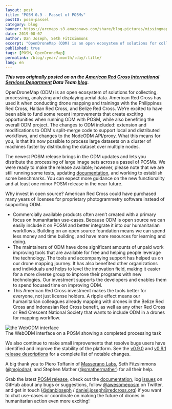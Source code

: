 ```yaml
---
layout: post
title: "POSM 0.9 - Passel of POSMs"
postID: posm-passel
category: blog
banner: https://arcmaps.s3.amazonaws.com/share/blog-pictures/missingmaps-blog_20190807_banner.jpg
date: 2019-08-07
author: Dan Joseph, Seth Fitzsimmons
excerpt: "OpenDroneMap (ODM) is an open ecosystem of solutions for collecting, processing, analyzing and displaying aerial data. American Red Cross has used it when conducting drone mapping and trainings with the Philippines Red Cross, Haitian Red Cross, and Belize Red Cross. We’re excited to have been able to fund some recent improvements that create exciting opportunities when running ODM with POSM, while also benefiting the overall ODM project. The newest POSM release brings in the ODM updates and lets you distribute the processing of large image sets across a passel of POSMs. "
published: true
tags: [POSM, OpenDroneMap]
permalink: /blog/:year/:month/:day/:title/
lang: en
---
```


_**This was originally posted on on the [American Red Cross International Services Department](https://www.redcross.org/about-us/our-work/international-services.html) Data Team [blog](https://americanredcross.github.io/2019/08/07/posm-9-release/).**_

OpenDroneMap (ODM) is an open ecosystem of solutions for collecting, processing, analyzing and displaying aerial data. American Red Cross has used it when conducting drone mapping and trainings with the Philippines Red Cross, Haitian Red Cross, and Belize Red Cross. We’re excited to have been able to fund some recent improvements that create exciting opportunities when running ODM with POSM, while also benefiting the overall ODM project. The changes to ODM included: extension and modifications to ODM's split-merge code to support local and distributed workflows, and changes to the NodeODM API/proxy. What this means for you, is that it’s now possible to process large datasets on a cluster of machines faster by distributing the dataset over multiple nodes.

The newest POSM release brings in the ODM updates and lets you distribute the processing of large image sets across a passel of POSMs. We were ready to make the release available; however, please note that we are still running some tests, updating [documentation](http://posm.io/docs/posm/passel/), and working to establish some benchmarks. You can expect more guidance on the new functionality and at least one minor POSM release in the near future.

Why invest in open source? American Red Cross could have purchased many years of licenses for proprietary photogrammetry software instead of supporting ODM. 

* Commercially available products often aren’t created with a primary focus on humanitarian use-cases. Because ODM is open source we can easily include it on POSM and better integrate it into our humanitarian workflows. Building on an open source foundation means we can spend less money and time building, and have more resources for learning and doing.
* The maintainers of ODM have done significant amounts of unpaid work improving tools that are available for free and helping people leverage the technology. The tools and accompanying support has helped us on our drone mapping journey. It has also benefited other organizations and individuals and helps to level the innovation field, making it easier for a more diverse group to improve their programs with new technologies. Our investment supports the developers and enables them to spend focused time on improving ODM.
* This American Red Cross investment makes the tools better for everyone, not just license holders. A ripple effect means our humanitarian colleagues already mapping with drones in the Belize Red Cross and Indonesian Red Cross benefit, as well as any other Red Cross or Red Crescent National Society that wants to include ODM in a drones for mapping workflow.

![the WebODM interface](https://arcmaps.s3.amazonaws.com/share/blog-pictures/missingmaps-blog_20190807_culasi.png)
<br><span class="post-caption">The WebODM interface on a POSM showing a completed processing task</span>

We also continue to make small improvements that resolve bugs users have identified and improve the stability of the platform. See the [v0.9.0](https://github.com/posm/posm-build/releases/tag/v0.9.0) and [v0.9.1 release descriptions](https://github.com/posm/posm-build/releases/tag/v0.9.1) for a complete list of notable changes. 

A big thank you to Piero Toffanin of [Masserano Labs](https://www.masseranolabs.com/), Seth Fitzsimmons ([@mojodna](https://twitter.com/mojodna)), and Stephen Mather ([@smathermather](https://twitter.com/smathermather)) for all their help.

Grab the latest [POSM release](https://github.com/posm/posm-build/releases), check out the [documentation](http://posm.io/docs/), log [issues](https://github.com/posm/posm/issues) on GitHub about any bugs or suggestions, follow [@awesomeposm](https://twitter.com/awesomeposm) on Twitter, and get in touch ([@danbjoseph](https://twitter.com/danbjoseph) / [daniel.joseph@redcross.org](mailto:daniel.joseph@redcross.org)) if you want to chat use-cases or coordinate on making the future of drones in humanitarian action even more exciting!
